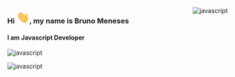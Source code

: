 <p align="left">
  <p align="right">
<img align="right" src="https://i.ibb.co/yF74YJM/Grupo-14.png" alt="javascript" height="350"/>
</p>
<h3 align="left">Hi <img src="https://raw.githubusercontent.com/KevinPatel04/KevinPatel04/master/Hi.gif" width="30px">, my name is Bruno Meneses </h3>
<h4 align="left">I am Javascript Developer</h4>



</p>
<p align="left">
<img src="https://i.ibb.co/RS6phpM/Grupo-19.png" alt="javascript"/>
</p>
<p align="left">
<img src="https://i.ibb.co/vsXpZbM/Grupo-15.png" alt="javascript"/>
</p>
